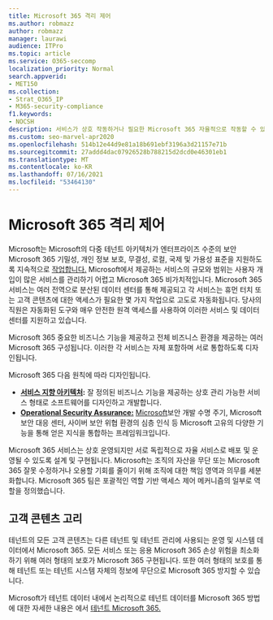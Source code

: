 ```yaml
---
title: Microsoft 365 격리 제어
ms.author: robmazz
author: robmazz
manager: laurawi
audience: ITPro
ms.topic: article
ms.service: O365-seccomp
localization_priority: Normal
search.appverid:
- MET150
ms.collection:
- Strat_O365_IP
- M365-security-compliance
f1.keywords:
- NOCSH
description: 서비스가 상호 작동하거나 필요한 Microsoft 365 자율적으로 작동할 수 있도록 하여 제어 내에서의 작동 방식에 대해 알아보습니다.
ms.custom: seo-marvel-apr2020
ms.openlocfilehash: 514b12e44d9e81a18b691ebf3196a3d21157e71b
ms.sourcegitcommit: 27addd4dac07926528b788215d2dcd0e46301eb1
ms.translationtype: MT
ms.contentlocale: ko-KR
ms.lasthandoff: 07/16/2021
ms.locfileid: "53464130"
---
```

# <a name="microsoft-365-isolation-controls"></a>Microsoft 365 격리 제어 

Microsoft는 Microsoft의 다중 테넌트 아키텍처가 엔터프라이즈 수준의 보안Microsoft 365 기밀성, 개인 정보 보호, 무결성, 로컬, 국제 및 가용성 표준을 지원하도록 지속적으로 [작업합니다.](https://www.microsoft.com/TrustCenter/Compliance?service=Office#Icons) Microsoft에서 제공하는 서비스의 규모와 범위는 사용자 개입이 많은 서비스를 관리하기 어렵고 Microsoft 365 비가치적입니다. Microsoft 365 서비스는 여러 전역으로 분산된 데이터 센터를 통해 제공되고 각 서비스는 휴먼 터치 또는 고객 콘텐츠에 대한 액세스가 필요한 몇 가지 작업으로 고도로 자동화됩니다. 당사의 직원은 자동화된 도구와 매우 안전한 원격 액세스를 사용하여 이러한 서비스 및 데이터 센터를 지원하고 있습니다. 

Microsoft 365 중요한 비즈니스 기능을 제공하고 전체 비즈니스 환경을 제공하는 여러 Microsoft 365 구성됩니다. 이러한 각 서비스는 자체 포함하며 서로 통합하도록 디자인됩니다.

Microsoft 365 다음 원칙에 따라 디자인됩니다.

 - **[서비스 지향 아키텍처](/previous-versions/aa480021(v=msdn.10)):** 잘 정의된 비즈니스 기능을 제공하는 상호 관리 가능한 서비스 형태로 소프트웨어를 디자인하고 개발합니다.
 - **[Operational Security Assurance:](https://www.microsoft.com/download/details.aspx?id=40872)** [Microsoft](https://www.microsoft.com/sdl/default.aspx)보안 개발 수명 주기, Microsoft 보안 대응 센터, 사이버 보안 위협 [](https://technet.microsoft.com/library/dn440717.aspx)환경의 심층 인식 등 Microsoft 고유의 다양한 기능을 통해 얻은 지식을 통합하는 프레임워크입니다.

Microsoft 365 서비스는 상호 운영되지만 서로 독립적으로 자율 서비스로 배포 및 운영될 수 있도록 설계 및 구현됩니다. Microsoft는 조직의 자산을 무단 또는 Microsoft 365 잘못 수정하거나 오용할 기회를 줄이기 위해 조직에 대한 책임 영역과 의무를 세분화합니다. Microsoft 365 팀은 포괄적인 역할 기반 액세스 제어 메커니즘의 일부로 역할을 정의했습니다.

## <a name="customer-content-isolation"></a>고객 콘텐츠 고리

테넌트의 모든 고객 콘텐츠는 다른 테넌트 및 테넌트 관리에 사용되는 운영 및 시스템 데이터에서 Microsoft 365. 모든 서비스 또는 응용 Microsoft 365 손상 위험을 최소화하기 위해 여러 형태의 보호가 Microsoft 365 구현됩니다. 또한 여러 형태의 보호를 통해 테넌트 또는 테넌트 시스템 자체의 정보에 무단으로 Microsoft 365 방지할 수 있습니다.

Microsoft가 테넌트 데이터 내에서 논리적으로 테넌트 데이터를 Microsoft 365 방법에 대한 자세한 내용은 에서 [테넌트 Microsoft 365.](microsoft-365-tenant-isolation-overview.md)